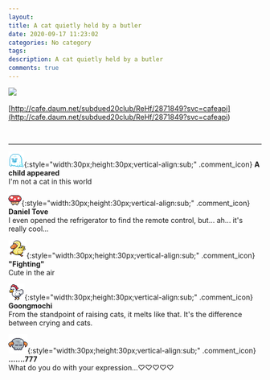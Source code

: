 ```yaml
---
layout: 
title: A cat quietly held by a butler
date: 2020-09-17 11:23:02
categories: No category
tags: 
description: A cat quietly held by a butler
comments: true
---
```


![](https://blog.kakaocdn.net/dn/oZjfq/btqIYaedsUL/tzdMTuiihKzsYaYS0XJkE0/img.gif)

[http://cafe.daum.net/subdued20club/ReHf/2871849?svc=cafeapi](<http://cafe.daum.net/subdued20club/ReHf/2871849?svc=cafeapi>)

​

* * *

![comment](/assets/character/ghost.png){:style="width:30px;height:30px;vertical-align:sub;" .comment_icon} **A child appeared**  
I'm not a cat in this world   
  
![comment](/assets/character/mushroom.png){:style="width:30px;height:30px;vertical-align:sub;" .comment_icon} **Daniel Tove**  
I even opened the refrigerator to find the remote control, but... ah... it's really cool...   
  
![comment](/assets/character/duck.png){:style="width:30px;height:30px;vertical-align:sub;" .comment_icon} **"Fighting"**  
Cute in the air   
  
![comment](/assets/character/chicken.png){:style="width:30px;height:30px;vertical-align:sub;" .comment_icon} **Goongmochi**  
From the standpoint of raising cats, it melts like that. It's the difference between crying and cats.   
  
![comment](/assets/character/skull.png){:style="width:30px;height:30px;vertical-align:sub;" .comment_icon} **.......777**  
What do you do with your expression...♡♡♡♡♡   
  

